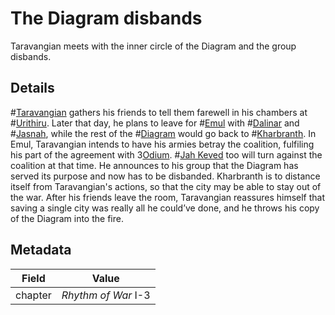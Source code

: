 # The Diagram disbands
Taravangian meets with the inner circle of the Diagram and the group disbands.

## Details
#[Taravangian](taravangian) gathers his friends to tell them farewell in his chambers at #[Urithiru](urithiru). Later that day, he plans to leave for #[Emul](emul) with #[Dalinar](dalinar) and #[Jasnah](jasnah), while the rest of the #[Diagram](diagram) would go back to #[Kharbranth](kharbranth). In Emul, Taravangian intends to have his armies betray the coalition, fulfiling his part of the agreement with 3[Odium](odium). #[Jah Keved](jah-keved) too will turn against the coalition at that time. He announces to his group that the Diagram has served its purpose and now has to be disbanded. Kharbranth is to distance itself from Taravangian's actions, so that the city may be able to stay out of the war. After his friends leave the room, Taravangian reassures himself that saving a single city was really all he could’ve done, and he throws his copy of the Diagram into the fire.

## Metadata
| Field | Value |
| ----- | ----- |
| chapter | *Rhythm of War* I-3 |